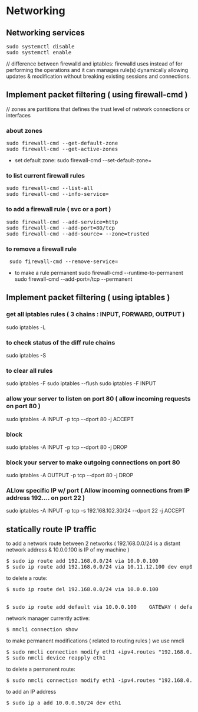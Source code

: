 

# Networking 

## Networking services 
<pre>
sudo systemctl disable 
sudo systemctl enable 
</pre>

// difference between firewalld and iptables:
firewalld uses <zones and services> instead of <chain and rules> for performing the operations and it can manages rule(s) dynamically allowing updates & modification without breaking existing sessions and connections.

## Implement packet filtering ( using firewall-cmd ) 

// zones are partitions that defines the trust level of network connections or interfaces 
### about zones
<pre>
sudo firewall-cmd --get-default-zone
sudo firewall-cmd --get-active-zones
</pre>
  -  set default zone: 
  sudo firewall-cmd --set-default-zone=<public>
### to list current firewall rules 
<pre>
sudo firewall-cmd --list-all 
sudo firewall-cmd --info-service=<service>
</pre>
### to add a firewall rule ( svc or a port )
<pre>
sudo firewall-cmd --add-service=http
sudo firewall-cmd --add-port=80/tcp 
sudo firewall-cmd --add-source=<IP> --zone=trusted 
</pre>
### to remove a firewall rule 
<pre> sudo firewall-cmd --remove-service=<service> </pre>
  - to make a rule permanent
  sudo firewall-cmd --runtime-to-permanent 
  sudo firewall-cmd --add-port=<port>/tcp --permanent 


## Implement packet filtering ( using iptables ) 

### get all iptables rules ( 3 chains : INPUT, FORWARD, OUTPUT )
sudo iptables -L 
### to check status of the diff rule chains
sudo iptables -S 
### to clear all rules 
sudo iptables -F 
sudo iptables --flush 
sudo iptables -F INPUT 
### allow your server to listen on port 80 ( allow incoming requests on port 80 ) 
sudo iptables -A INPUT -p tcp --dport 80 -j ACCEPT 
### block 
sudo iptables -A INPUT -p tcp --dport 80 -j DROP 
### block your server to make outgoing connections on port 80 
sudo iptables -A OUTPUT -p tcp --dport 80 -j DROP 
### ALlow specific IP w/ port ( Allow incoming connections from IP address 192.... on port 22 )
sudo iptables -A INPUT -p tcp -s 192.168.102.30/24 --dport 22 -j ACCEPT 


## statically route IP traffic 

to add a network route between 2 networks ( 192.168.0.0/24 is a distant network address & 10.0.0.100 is IP of my machine )
<pre>
$ sudo ip route add 192.168.0.0/24 via 10.0.0.100 
$ sudo ip route add 192.168.0.0/24 via 10.11.12.100 dev enp0s3 
</pre>
to delete a route:
<pre>
$ sudo ip route del 192.168.0.0/24 via 10.0.0.100


$ sudo ip route add default via 10.0.0.100    GATEWAY ( default route ) 
</pre>
network manager currently active:
<pre>
$ nmcli connection show 
</pre>
to make permanent modifications ( related to routing rules ) we use nmcli 
<pre>
$ sudo nmcli connection modify eth1 +ipv4.routes "192.168.0.0/24  172.28.128.100" 
$ sudo nmcli device reapply eth1 
</pre>
to delete a permanent route:
<pre>
$ sudo nmcli connection modify eth1 -ipv4.routes "192.168.0.0/24  172.28.128.100" 
</pre>
to add an IP address
<pre>
$ sudo ip a add 10.0.0.50/24 dev eth1 
</pre>








































































































































































































































































































































































































































































































































































































































































































































































































































































































































































































































































































































































































































































































































































































































































































































































































































































































































































































































































































































































































































































































































































































































































































































































































































































































